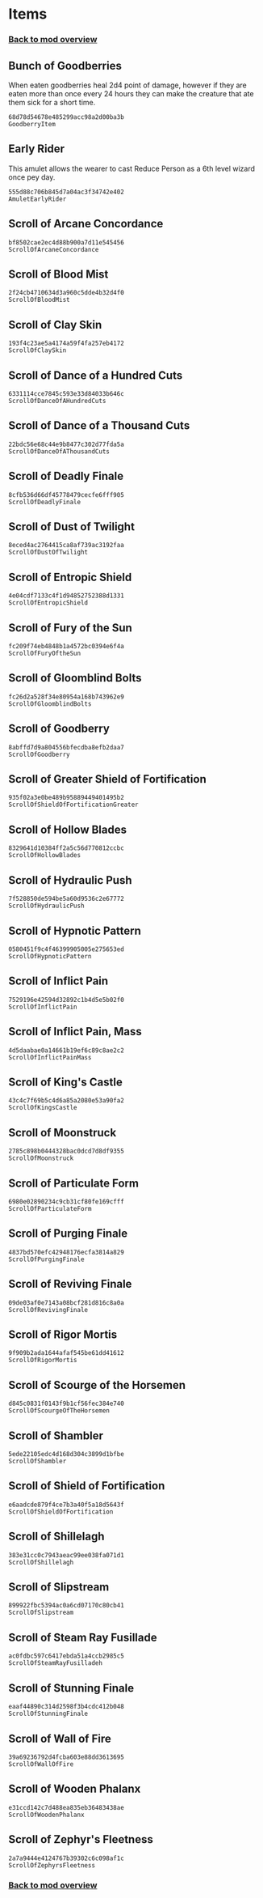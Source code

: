 # Items

### [Back to mod overview](./README.md)

## Bunch of Goodberries

When eaten goodberries heal 2d4 point of damage, however if they are eaten more than once every 24 hours they can make the creature that ate them sick for a short time.

`68d78d54678e485299acc98a2d00ba3b`  
`GoodberryItem`  

## Early Rider

This amulet allows the wearer to cast Reduce Person as a 6th level wizard once pey day.

`555d88c706b845d7a04ac3f34742e402`  
`AmuletEarlyRider`  

## Scroll of Arcane Concordance



`bf8502cae2ec4d88b900a7d11e545456`  
`ScrollOfArcaneConcordance`  

## Scroll of Blood Mist



`2f24cb4710634d3a960c5dde4b32d4f0`  
`ScrollOfBloodMist`  

## Scroll of Clay Skin



`193f4c23ae5a4174a59f4fa257eb4172`  
`ScrollOfClaySkin`  

## Scroll of Dance of a Hundred Cuts



`6331114cce7845c593e33d84033b646c`  
`ScrollOfDanceOfAHundredCuts`  

## Scroll of Dance of a Thousand Cuts



`22bdc56e68c44e9b8477c302d77fda5a`  
`ScrollOfDanceOfAThousandCuts`  

## Scroll of Deadly Finale



`8cfb536d66df45778479cecfe6fff905`  
`ScrollOfDeadlyFinale`  

## Scroll of Dust of Twilight



`8eced4ac2764415ca8af739ac3192faa`  
`ScrollOfDustOfTwilight`  

## Scroll of Entropic Shield



`4e04cdf7133c4f1d94852752388d1331`  
`ScrollOfEntropicShield`  

## Scroll of Fury of the Sun



`fc209f74eb4848b1a4572bc0394e6f4a`  
`ScrollOfFuryOftheSun`  

## Scroll of Gloomblind Bolts



`fc26d2a528f34e80954a168b743962e9`  
`ScrollOfGloomblindBolts`  

## Scroll of Goodberry



`8abffd7d9a804556bfecdba8efb2daa7`  
`ScrollOfGoodberry`  

## Scroll of Greater Shield of Fortification



`935f02a3e0be489b95889449401495b2`  
`ScrollOfShieldOfFortificationGreater`  

## Scroll of Hollow Blades



`8329641d10384ff2a5c56d770812ccbc`  
`ScrollOfHollowBlades`  

## Scroll of Hydraulic Push



`7f528850de594be5a60d9536c2e67772`  
`ScrollOfHydraulicPush`  

## Scroll of Hypnotic Pattern



`0580451f9c4f46399905005e275653ed`  
`ScrollOfHypnoticPattern`  

## Scroll of Inflict Pain



`7529196e42594d32892c1b4d5e5b02f0`  
`ScrollOfInflictPain`  

## Scroll of Inflict Pain, Mass 



`4d5daabae0a14661b19ef6c89c8ae2c2`  
`ScrollOfInflictPainMass`  

## Scroll of King's Castle



`43c4c7f69b5c4d6a85a2080e53a90fa2`  
`ScrollOfKingsCastle`  

## Scroll of Moonstruck



`2785c898b0444328bac0dcd7d8df9355`  
`ScrollOfMoonstruck`  

## Scroll of Particulate Form



`6980e02890234c9cb31cf80fe169cfff`  
`ScrollOfParticulateForm`  

## Scroll of Purging Finale



`4837bd570efc42948176ecfa3814a829`  
`ScrollOfPurgingFinale`  

## Scroll of Reviving Finale



`09de03af0e7143a08bcf281d816c8a0a`  
`ScrollOfRevivingFinale`  

## Scroll of Rigor Mortis



`9f909b2ada1644afaf545be61dd41612`  
`ScrollOfRigorMortis`  

## Scroll of Scourge of the Horsemen



`d845c0831f0143f9b1cf56fec384e740`  
`ScrollOfScourgeOfTheHorsemen`  

## Scroll of Shambler



`5ede22105edc4d168d304c3899d1bfbe`  
`ScrollOfShambler`  

## Scroll of Shield of Fortification



`e6aadcde879f4ce7b3a40f5a18d5643f`  
`ScrollOfShieldOfFortification`  

## Scroll of Shillelagh



`383e31cc0c7943aeac99ee038fa071d1`  
`ScrollOfShillelagh`  

## Scroll of Slipstream



`899922fbc5394ac0a6cd07170c80cb41`  
`ScrollOfSlipstream`  

## Scroll of Steam Ray Fusillade



`ac0fdbc597c6417ebda51a4ccb2985c5`  
`ScrollOfSteamRayFusilladeh`  

## Scroll of Stunning Finale



`eaaf44890c314d2598f3b4cdc412b048`  
`ScrollOfStunningFinale`  

## Scroll of Wall of Fire



`39a69236792d4fcba603e88dd3613695`  
`ScrollOfWallOfFire`  

## Scroll of Wooden Phalanx



`e31ccd142c7d488ea835eb36483438ae`  
`ScrollOfWoodenPhalanx`  

## Scroll of Zephyr's Fleetness



`2a7a9444e4124767b39302c6c098af1c`  
`ScrollOfZephyrsFleetness`  


### [Back to mod overview](./README.md)
